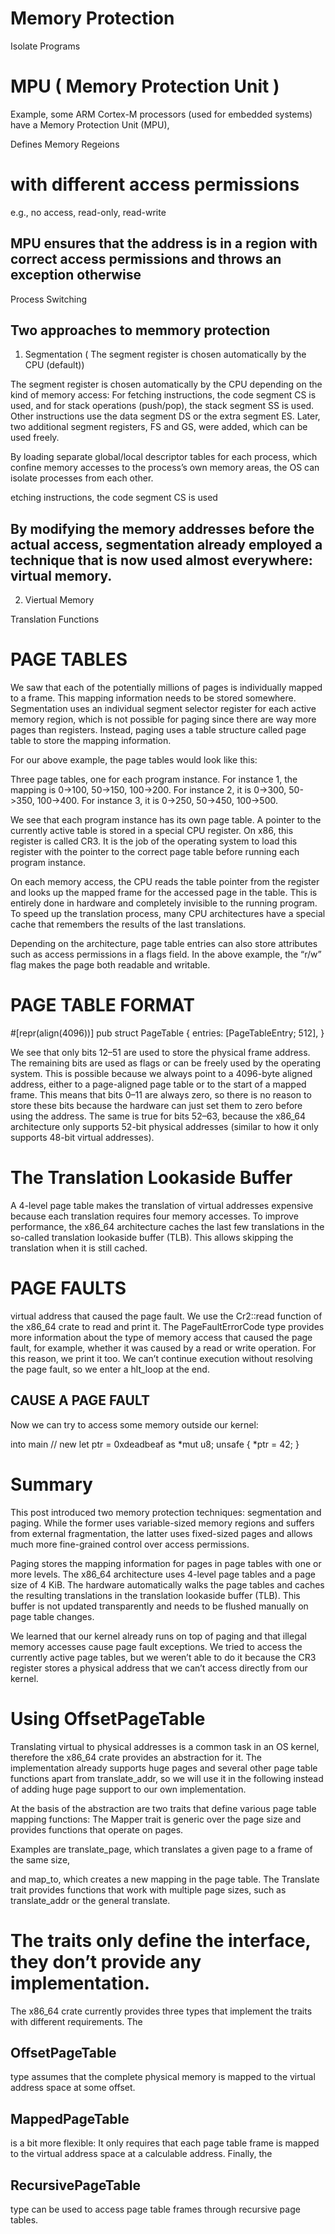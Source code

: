 # Memory Protection
Isolate Programs

# MPU ( Memory Protection Unit )
Example, some ARM Cortex-M processors (used for embedded systems) have a Memory Protection Unit (MPU),

Defines Memory Regeions

# with different access permissions 
e.g., 
no access, 
read-only, 
read-write

## MPU ensures that the address is in a region with correct access permissions and throws an exception otherwise

Process Switching

## Two approaches to memmory protection
1) Segmentation ( The segment register is chosen automatically by the CPU (default))

The segment register is chosen automatically by the CPU depending on the kind of memory access: For fetching instructions, the code segment CS is used, and for stack operations (push/pop), the stack segment SS is used. Other instructions use the data segment DS or the extra segment ES. Later, two additional segment registers, FS and GS, were added, which can be used freely.

By loading separate global/local descriptor tables for each process, which confine memory accesses to the process’s own memory areas, the OS can isolate processes from each other.

etching instructions, the code segment CS is used

## By modifying the memory addresses before the actual access, segmentation already employed a technique that is now used almost everywhere: virtual memory.

2) Viertual Memory

Translation Functions

# PAGE TABLES

We saw that each of the potentially millions of pages is individually mapped to a frame. This mapping information needs to be stored somewhere. Segmentation uses an individual segment selector register for each active memory region, which is not possible for paging since there are way more pages than registers. Instead, paging uses a table structure called page table to store the mapping information.

For our above example, the page tables would look like this:

Three page tables, one for each program instance. For instance 1, the mapping is 0->100, 50->150, 100->200. For instance 2, it is 0->300, 50->350, 100->400. For instance 3, it is 0->250, 50->450, 100->500.

We see that each program instance has its own page table. A pointer to the currently active table is stored in a special CPU register. On x86, this register is called CR3. It is the job of the operating system to load this register with the pointer to the correct page table before running each program instance.

On each memory access, the CPU reads the table pointer from the register and looks up the mapped frame for the accessed page in the table. This is entirely done in hardware and completely invisible to the running program. To speed up the translation process, many CPU architectures have a special cache that remembers the results of the last translations.

Depending on the architecture, page table entries can also store attributes such as access permissions in a flags field. In the above example, the “r/w” flag makes the page both readable and writable.

# PAGE TABLE FORMAT

#[repr(align(4096))]
pub struct PageTable {
    entries: [PageTableEntry; 512],
}

We see that only bits 12–51 are used to store the physical frame address. The remaining bits are used as flags or can be freely used by the operating system. This is possible because we always point to a 4096-byte aligned address, either to a page-aligned page table or to the start of a mapped frame. This means that bits 0–11 are always zero, so there is no reason to store these bits because the hardware can just set them to zero before using the address. The same is true for bits 52–63, because the x86_64 architecture only supports 52-bit physical addresses (similar to how it only supports 48-bit virtual addresses).

# The Translation Lookaside Buffer
A 4-level page table makes the translation of virtual addresses expensive because each translation requires four memory accesses. To improve performance, the x86_64 architecture caches the last few translations in the so-called translation lookaside buffer (TLB). This allows skipping the translation when it is still cached.

# PAGE FAULTS

virtual address that caused the page fault. We use the Cr2::read function of the x86_64 crate to read and print it. The PageFaultErrorCode type provides more information about the type of memory access that caused the page fault, for example, whether it was caused by a read or write operation. For this reason, we print it too. We can’t continue execution without resolving the page fault, so we enter a hlt_loop at the end.

## CAUSE A PAGE FAULT
Now we can try to access some memory outside our kernel:

into main
// new
    let ptr = 0xdeadbeaf as *mut u8;
    unsafe { *ptr = 42; }

# Summary
This post introduced two memory protection techniques: segmentation and paging. While the former uses variable-sized memory regions and suffers from external fragmentation, the latter uses fixed-sized pages and allows much more fine-grained control over access permissions.

Paging stores the mapping information for pages in page tables with one or more levels. The x86_64 architecture uses 4-level page tables and a page size of 4 KiB. The hardware automatically walks the page tables and caches the resulting translations in the translation lookaside buffer (TLB). This buffer is not updated transparently and needs to be flushed manually on page table changes.

We learned that our kernel already runs on top of paging and that illegal memory accesses cause page fault exceptions. We tried to access the currently active page tables, but we weren’t able to do it because the CR3 register stores a physical address that we can’t access directly from our kernel.

# Using OffsetPageTable
Translating virtual to physical addresses is a common task in an OS kernel, therefore the x86_64 crate provides an abstraction for it. The implementation already supports huge pages and several other page table functions apart from translate_addr, so we will use it in the following instead of adding huge page support to our own implementation.

At the basis of the abstraction are two traits that define various page table mapping functions:
The 
Mapper trait is generic over the page size and provides functions that operate on pages. 

Examples are translate_page, 
which translates a given page to a frame of the same size, 

and map_to, which creates a new mapping in the page table.
The Translate trait provides functions that work with multiple page sizes, such as 
translate_addr 
or the general translate.

# The traits only define the interface, they don’t provide any implementation. 
The x86_64 crate currently provides three types that implement the traits with different requirements. The 

## OffsetPageTable 
type assumes that the complete physical memory is mapped to the virtual address space at some offset. 
## MappedPageTable 
is a bit more flexible: It only requires that each page table frame is mapped to the virtual address space at a calculable address. Finally, the 
## RecursivePageTable 
type can be used to access page table frames through recursive page tables.